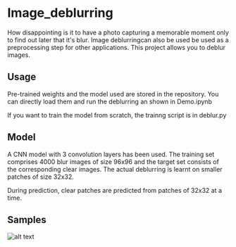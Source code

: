 # Image_deblurring

How disappointing is it to have a photo capturing a memorable moment only to find out later that it's blur. Image deblurringcan also be used be used as a preprocessing step for other applications. This project allows you to deblur images.

## Usage

Pre-trained weights and the model used are stored in the repository. You can directly load them and run the deblurring an shown in Demo.ipynb

If you want to train the model from scratch, the trainng script is in deblur.py

## Model

A CNN model with 3 convolution layers has been used. The training set comprises 4000 blur images of size 96x96 and the target set consists of the corresponding clear images. The actual deblurring is learnt on smaller patches of size 32x32.

During prediction, clear patches are predicted from patches of 32x32 at a time.

## Samples

![alt text](https://raw.githubusercontent.com/SpoorthyBhat/Image_deblurring/blur_lenna.png)
